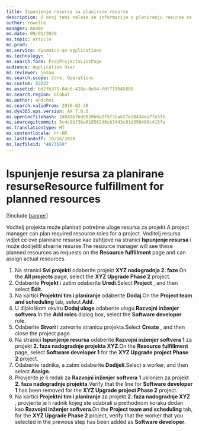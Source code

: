 ```yaml
---
title: Ispunjenje resursa za planirane resurse
description: U ovoj temi nalaze se informacije o planiranju resursa za projekt.
author: Yowelle
manager: AnnBe
ms.date: 09/01/2020
ms.topic: article
ms.prod: ''
ms.service: dynamics-ax-applications
ms.technology: ''
ms.search.form: ProjProjectsListPage
audience: Application User
ms.reviewer: josaw
ms.search.scope: Core, Operations
ms.custom: 82022
ms.assetid: bd2fb375-84c6-428a-8e54-f0f719045898
ms.search.region: Global
ms.author: andchoi
ms.search.validFrom: 2016-02-28
ms.dyn365.ops.version: AX 7.0.0
ms.openlocfilehash: 2d849e7bdd020b0a2f5f35a627e28434ea77e5fb
ms.sourcegitcommit: 5c4c9bf3ba018562d6cb3443c01d550489c415fa
ms.translationtype: HT
ms.contentlocale: hr-HR
ms.lasthandoff: 10/16/2020
ms.locfileid: "4073559"
---
```

# <a name="resource-fulfillment-for-planned-resources"></a><span data-ttu-id="ac208-103">Ispunjenje resursa za planirane resurse</span><span class="sxs-lookup"><span data-stu-id="ac208-103">Resource fulfillment for planned resources</span></span>

[!include [banner](../includes/banner.md)]

<span data-ttu-id="ac208-104">Voditelj projekta može planirati potrebne uloge resursa za projekt.</span><span class="sxs-lookup"><span data-stu-id="ac208-104">A project manager can plan required resource roles for a project.</span></span> <span data-ttu-id="ac208-105">Voditelj resursa vidjet će ove planirane resurse kao zahtjeve na stranici **Ispunjenje resursa** i može dodijeliti stvarne resurse.</span><span class="sxs-lookup"><span data-stu-id="ac208-105">The resource manager will see these planned resources as requests on the **Resource fulfillment** page and can assign actual resources.</span></span>

1. <span data-ttu-id="ac208-106">Na stranici **Svi projekti** odaberite projekt **XYZ nadogradnja 2. faze**.</span><span class="sxs-lookup"><span data-stu-id="ac208-106">On the **All projects** page, select the **XYZ Upgrade Phase 2** project.</span></span>
2. <span data-ttu-id="ac208-107">Odaberite **Projekt** i zatim odaberite **Uredi**.</span><span class="sxs-lookup"><span data-stu-id="ac208-107">Select **Project** , and then select **Edit**.</span></span>
3. <span data-ttu-id="ac208-108">Na kartici **Projektni tim i planiranje** odaberite **Dodaj**.</span><span class="sxs-lookup"><span data-stu-id="ac208-108">On the **Project team and scheduling** tab, select **Add**.</span></span>
4. <span data-ttu-id="ac208-109">U dijaloškom okviru **Dodaj uloge** odaberite ulogu **Razvojni inženjer softvera**.</span><span class="sxs-lookup"><span data-stu-id="ac208-109">In the **Add roles** dialog box, select the **Software developer** role.</span></span>
5. <span data-ttu-id="ac208-110">Odaberite **Stvori** i zatvorite stranicu projekta.</span><span class="sxs-lookup"><span data-stu-id="ac208-110">Select **Create** , and then close the project page.</span></span>
6. <span data-ttu-id="ac208-111">Na stranici **Ispunjenje resursa** odaberite **Razvojni inženjer softvera 1** za projekt **2. faza nadogradnje projekta XYZ**.</span><span class="sxs-lookup"><span data-stu-id="ac208-111">On the **Resource fulfillment** page, select **Software developer 1** for the **XYZ Upgrade project Phase 2** project.</span></span>
7. <span data-ttu-id="ac208-112">Odaberite radnika, a zatim odaberite **Dodijeli**.</span><span class="sxs-lookup"><span data-stu-id="ac208-112">Select a worker, and then select **Assign**.</span></span>
8. <span data-ttu-id="ac208-113">Provjerite je li redak za **Razvojni inženjer softvera 1** uklonjen za projekt **2. faza nadogradnje projekta**.</span><span class="sxs-lookup"><span data-stu-id="ac208-113">Verify that the line for **Software developer 1** has been removed for the **XYZ Upgrade project Phase 2** project.</span></span>
9. <span data-ttu-id="ac208-114">Na kartici **Projektni tim i planiranje** za projekt **2. faza nadogradnje XYZ** , provjerite je li radnik kojeg ste odabrali u prethodnom koraku dodan kao **Razvojni inženjer softvera**.</span><span class="sxs-lookup"><span data-stu-id="ac208-114">On the **Project team and scheduling** tab, for the **XYZ Upgrade Phase 2** project, verify that the worker that you selected in the previous step has been added as **Software developer**.</span></span>
